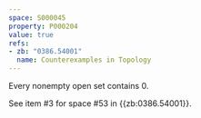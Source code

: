 ```yaml
---
space: S000045
property: P000204
value: true
refs:
- zb: "0386.54001"
  name: Counterexamples in Topology
---
```


Every nonempty open set contains $0$.

See item #3 for space #53 in {{zb:0386.54001}}.
